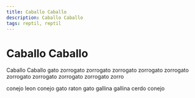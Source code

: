 ```yaml
---
title: Caballo Caballo
description: Caballo Caballo
tags: reptil, reptil
---
```


# Caballo Caballo

Caballo Caballo gato zorrogato zorrogato zorrogato zorrogato zorrogato zorrogato zorrogato zorrogato zorrogato zorro

conejo leon conejo gato raton gato gallina gallina cerdo conejo